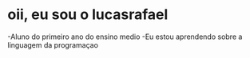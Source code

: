 # oii, eu sou o lucasrafael 
-Aluno
do primeiro ano do ensino medio
-Eu estou aprendendo sobre a linguagem da programaçao
